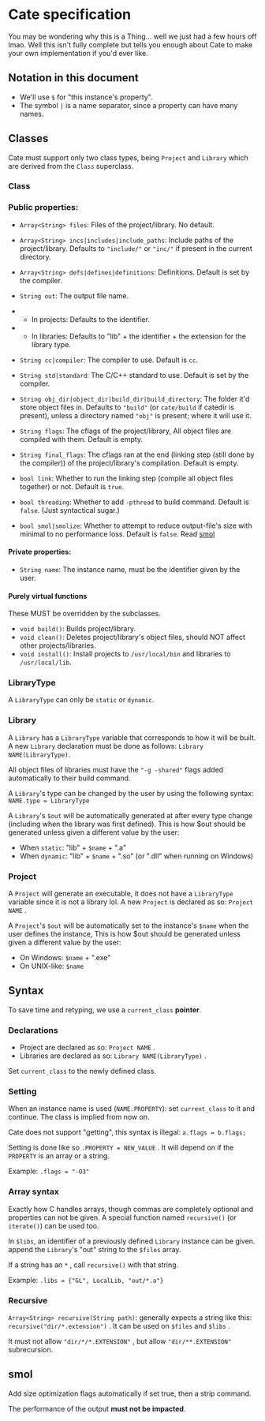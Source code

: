 # Cate specification
You may be wondering why this is a Thing... well we just had a few hours off lmao. Well this isn't fully complete but tells you enough about Cate to make your own implementation if you'd ever like.

## Notation in this document
- We'll use `$` for "this instance's property".
- The symbol `|` is a name separator, since a property can have many names.

## Classes
Cate must support only two class types, being `Project` and `Library` which are derived from the `Class` superclass.

### Class
### Public properties:
- `Array<String> files`: Files of the project/library. No default.
- `Array<String> incs|includes|include_paths`: Include paths of the project/library. Defaults to `"include/"` or `"inc/"` if present in the current directory.
- `Array<String> defs|defines|definitions`: Definitions. Default is set by the compiler. 
- `String out`: The output file name. 
- - In projects: Defaults to the identifier.
- - In libraries: Defaults to "lib" + the identifier + the extension for the library type.
- `String cc|compiler`: The compiler to use. Default is `cc`.
- `String std|standard`: The C/C++ standard to use. Default is set by the compiler.
- `String obj_dir|object_dir|build_dir|build_directory`: The folder it'd store object files in. Defaults to `"build"` (or `cate/build` if catedir is present), unless a directory named `"obj"` is present; where it will use it.
- `String flags`: The cflags of the project/library, All object files are compiled with them. Default is empty.
- `String final_flags`: The cflags ran at the end (linking step (still done by the compiler)) of the project/library's compilation. Default is empty.

- `bool link`: Whether to run the linking step (compile all object files together) or not. Default is `true`.
- `bool threading`: Whether to add `-pthread` to build command. Default is `false`. (Just syntactical sugar.)
- `bool smol|smolize`: Whether to attempt to reduce output-file's size with minimal to no performance loss. Default is `false`. Read [smol](#smol)

#### Private properties:
- `String name`: The instance name, must be the identifier given by the user.

#### Purely virtual functions
These MUST be overridden by the subclasses. 
- `void build()`: Builds project/library.
- `void clean()`: Deletes project/library's object files, should NOT affect other projects/libraries.
- `void install()`: Install projects to `/usr/local/bin` and libraries to `/usr/local/lib`.

### LibraryType
A `LibraryType` can only be `static` or `dynamic`.

### Library
A `Library` has a `LibraryType` variable that corresponds to how it will be built. A new `Library` declaration must be done as follows: `Library NAME(LibraryType)`. 

All object files of libraries must have the `"-g -shared"` flags added automatically to their build command. 

A `Library`'s type can be changed by the user by using the following syntax: `NAME.type = LibraryType`

A `Library`'s `$out` will be automatically generated at after every type change (including when the library was first defined). This is how $out should be generated unless given a different value by the user:
- When `static`: "lib" + `$name` + ".a"
- When `dynamic`: "lib" + `$name` + ".so" (or ".dll" when running on Windows)

### Project
A `Project` will generate an executable, it does not have a `LibraryType` variable since it is not a library lol. A new `Project` is declared as so: `Project NAME` .

A `Project`'s `$out` will be automatically set to the instance's `$name` when the user defines the instance, This is how $out should be generated unless given a different value by the user:
- On Windows: `$name` + ".exe"
- On UNIX-like: `$name`

## Syntax
To save time and retyping, we use a `current_class` **pointer**.
### Declarations
- Project are declared as so: `Project NAME` .
- Libraries are declared as so: `Library NAME(LibraryType)` .

Set `current_class` to the newly defined class.

### Setting
When an instance name is used (`NAME.PROPERTY`): set `current_class` to it and continue. The class is implied from now on.

Cate does not support "getting", this syntax is illegal: `a.flags = b.flags;`

Setting is done like so `.PROPERTY = NEW_VALUE` . It will depend on if the `PROPERTY` is an array or a string.

Example: `.flags = "-O3"`

### Array syntax
Exactly how C handles arrays, though commas are completely optional and properties can not be given. A special function named `recursive()` (or `iterate()`) can be used too.

In `$libs`, an identifier of a previously defined `Library` instance can be given. append the `Library`'s "out" string to the `$files` array.

If a string has an `*` , call `recursive()` with that string.

Example: `.libs = {"GL", LocalLib, "out/*.a"}`

### Recursive
`Array<String> recursive(String path)`: generally expects a string like this: `recursive("dir/*.extension")` . It can be used on `$files` and `$libs` .

It must not allow `"dir/*/*.EXTENSION"` , but allow `"dir/**.EXTENSION"` subrecursion.

## smol
Add size optimization flags automatically if set true, then a strip command.

The performance of the output **must not be impacted**. 